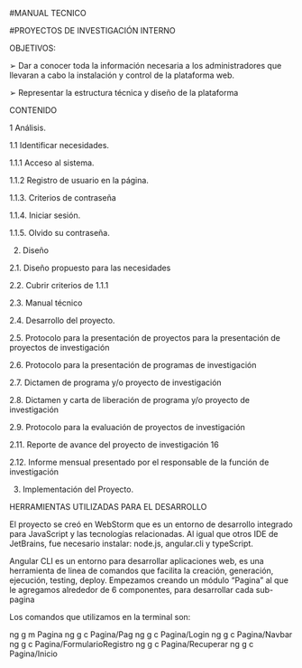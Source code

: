 #MANUAL TECNICO 

#PROYECTOS DE INVESTIGACIÓN INTERNO

OBJETIVOS:

 ➢ Dar a conocer toda la información necesaria a los administradores que llevaran a cabo la instalación y control de la plataforma web. 
 
➢ Representar la estructura técnica y diseño de la plataforma

CONTENIDO

1	Análisis.	

1.1	Identificar necesidades.	

1.1.1	Acceso al sistema.	

1.1.2	Registro de usuario en la página.	

1.1.3. Criterios de contraseña	

1.1.4. Iniciar sesión.	

1.1.5. Olvido su contraseña.	

2. Diseño

2.1. Diseño propuesto para las necesidades	

2.2. Cubrir criterios de 1.1.1	

2.3. Manual técnico	

2.4. Desarrollo del proyecto.

2.5. Protocolo para la presentación de proyectos para la presentación de proyectos de investigación	

2.6. Protocolo para la presentación de programas de investigación	

2.7. Dictamen de programa y/o proyecto de investigación	

2.8. Dictamen y carta de liberación de programa y/o proyecto de investigación	

2.9. Protocolo para la evaluación de proyectos de investigación	

2.11. 	Reporte de avance del proyecto de investigación	16

2.12. 	Informe mensual presentado por el responsable de la función de investigación	

3. Implementación del Proyecto.	





HERRAMIENTAS UTILIZADAS PARA EL DESARROLLO

El proyecto se creó en WebStorm que es un entorno de desarrollo integrado para JavaScript y las tecnologías relacionadas. Al igual que otros IDE de JetBrains, fue necesario instalar: node.js, angular.cli y typeScript.

Angular CLI es un entorno para desarrollar aplicaciones web, es una herramienta de linea de comandos que facilita la creación, generación, ejecución, testing, deploy.
Empezamos creando un módulo “Pagina” al que le agregamos alrededor de 6 componentes, para desarrollar cada  sub-pagina

Los comandos que utilizamos en la terminal son:

 ng g m Pagina
ng g c Pagina/Pag
ng g c Pagina/Login
ng g c Pagina/Navbar
ng g c Pagina/FormularioRegistro
ng g c Pagina/Recuperar
ng g c Pagina/Inicio


